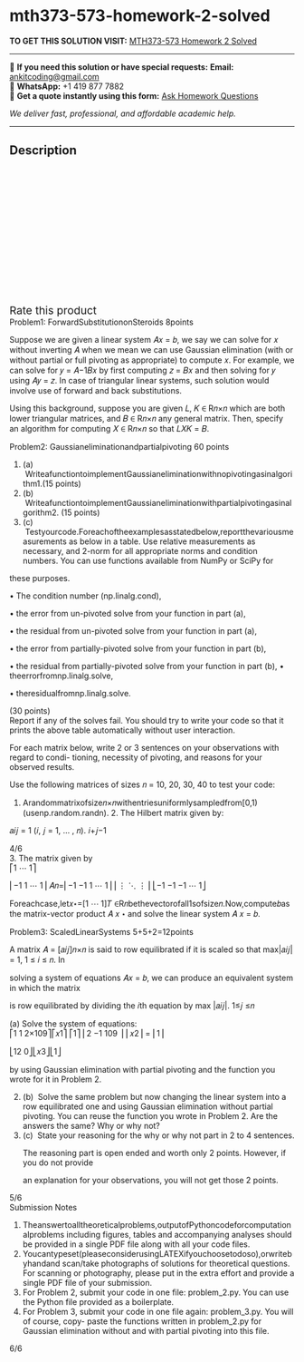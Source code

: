 # mth373-573-homework-2-solved
**TO GET THIS SOLUTION VISIT:** [MTH373-573 Homework 2 Solved](https://www.ankitcodinghub.com/product/mth373-573-homework-2-solved/)


---

📩 **If you need this solution or have special requests:** **Email:** ankitcoding@gmail.com  
📱 **WhatsApp:** +1 419 877 7882  
📄 **Get a quote instantly using this form:** [Ask Homework Questions](https://www.ankitcodinghub.com/services/ask-homework-questions/)

*We deliver fast, professional, and affordable academic help.*

---

<h2>Description</h2>



<div class="kk-star-ratings kksr-auto kksr-align-center kksr-valign-top" data-payload="{&quot;align&quot;:&quot;center&quot;,&quot;id&quot;:&quot;97988&quot;,&quot;slug&quot;:&quot;default&quot;,&quot;valign&quot;:&quot;top&quot;,&quot;ignore&quot;:&quot;&quot;,&quot;reference&quot;:&quot;auto&quot;,&quot;class&quot;:&quot;&quot;,&quot;count&quot;:&quot;0&quot;,&quot;legendonly&quot;:&quot;&quot;,&quot;readonly&quot;:&quot;&quot;,&quot;score&quot;:&quot;0&quot;,&quot;starsonly&quot;:&quot;&quot;,&quot;best&quot;:&quot;5&quot;,&quot;gap&quot;:&quot;4&quot;,&quot;greet&quot;:&quot;Rate this product&quot;,&quot;legend&quot;:&quot;0\/5 - (0 votes)&quot;,&quot;size&quot;:&quot;24&quot;,&quot;title&quot;:&quot;MTH373-573 Homework 2 Solved&quot;,&quot;width&quot;:&quot;0&quot;,&quot;_legend&quot;:&quot;{score}\/{best} - ({count} {votes})&quot;,&quot;font_factor&quot;:&quot;1.25&quot;}">

<div class="kksr-stars">

<div class="kksr-stars-inactive">
            <div class="kksr-star" data-star="1" style="padding-right: 4px">


<div class="kksr-icon" style="width: 24px; height: 24px;"></div>
        </div>
            <div class="kksr-star" data-star="2" style="padding-right: 4px">


<div class="kksr-icon" style="width: 24px; height: 24px;"></div>
        </div>
            <div class="kksr-star" data-star="3" style="padding-right: 4px">


<div class="kksr-icon" style="width: 24px; height: 24px;"></div>
        </div>
            <div class="kksr-star" data-star="4" style="padding-right: 4px">


<div class="kksr-icon" style="width: 24px; height: 24px;"></div>
        </div>
            <div class="kksr-star" data-star="5" style="padding-right: 4px">


<div class="kksr-icon" style="width: 24px; height: 24px;"></div>
        </div>
    </div>

<div class="kksr-stars-active" style="width: 0px;">
            <div class="kksr-star" style="padding-right: 4px">


<div class="kksr-icon" style="width: 24px; height: 24px;"></div>
        </div>
            <div class="kksr-star" style="padding-right: 4px">


<div class="kksr-icon" style="width: 24px; height: 24px;"></div>
        </div>
            <div class="kksr-star" style="padding-right: 4px">


<div class="kksr-icon" style="width: 24px; height: 24px;"></div>
        </div>
            <div class="kksr-star" style="padding-right: 4px">


<div class="kksr-icon" style="width: 24px; height: 24px;"></div>
        </div>
            <div class="kksr-star" style="padding-right: 4px">


<div class="kksr-icon" style="width: 24px; height: 24px;"></div>
        </div>
    </div>
</div>


<div class="kksr-legend" style="font-size: 19.2px;">
            <span class="kksr-muted">Rate this product</span>
    </div>
    </div>
<div class="page" title="Page 4">
<div class="layoutArea">
<div class="column">
Problem1: ForwardSubstitutiononSteroids 8points

Suppose we are given a linear system 𝐴𝑥 = 𝑏, we say we can solve for 𝑥 without inverting 𝐴 when we mean we can use Gaussian elimination (with or without partial or full pivoting as appropriate) to compute 𝑥. For example, we can solve for 𝑦 = 𝐴−1𝐵𝑥 by first computing 𝑧 = 𝐵𝑥 and then solving for 𝑦 using 𝐴𝑦 = 𝑧. In case of triangular linear systems, such solution would involve use of forward and back substitutions.

Using this background, suppose you are given 𝐿, 𝐾 ∈ R𝑛×𝑛 which are both lower triangular matrices, and 𝐵 ∈ R𝑛×𝑛 any general matrix. Then, specify an algorithm for computing 𝑋 ∈ R𝑛×𝑛 so that 𝐿𝑋𝐾 = 𝐵.

Problem2: Gaussianeliminationandpartialpivoting 60 points

<ol>
<li>(a) &nbsp;WriteafunctiontoimplementGaussianeliminationwithnopivotingasinalgorithm1.(15
points)
</li>
<li>(b) &nbsp;WriteafunctiontoimplementGaussianeliminationwithpartialpivotingasinalgorithm2. (15 points)</li>
<li>(c) &nbsp;Testyourcode.Foreachoftheexamplesasstatedbelow,reportthevariousmeasurements as below in a table. Use relative measurements as necessary, and 2-norm for all appropriate norms and condition numbers. You can use functions available from NumPy or SciPy for</li>
</ol>
</div>
</div>
<div class="layoutArea">
<div class="column">
these purposes.

• The condition number (np.linalg.cond),

• the error from un-pivoted solve from your function in part (a),

• the residual from un-pivoted solve from your function in part (a),

• the error from partially-pivoted solve from your function in part (b),

• the residual from partially-pivoted solve from your function in part (b), • theerrorfromnp.linalg.solve,

• theresidualfromnp.linalg.solve.

</div>
<div class="column">
(30 points)

</div>
</div>
<div class="layoutArea">
<div class="column">
Report if any of the solves fail. You should try to write your code so that it prints the above table automatically without user interaction.

For each matrix below, write 2 or 3 sentences on your observations with regard to condi- tioning, necessity of pivoting, and reasons for your observed results.

Use the following matrices of sizes 𝑛 = 10, 20, 30, 40 to test your code:

1. Arandommatrixofsize𝑛×𝑛withentriesuniformlysampledfrom[0,1)(usenp.random.randn). 2. The Hilbert matrix given by:

𝑎𝑖𝑗 = 1 (𝑖, 𝑗 = 1, … , 𝑛). 𝑖+𝑗−1

</div>
</div>
<div class="layoutArea">
<div class="column">
4/6

</div>
</div>
</div>
<div class="page" title="Page 5">
<div class="layoutArea">
<div class="column">
3. The matrix given by

</div>
</div>
<div class="layoutArea">
<div class="column">
⎡1 ⋯ 1⎤

⎢−1 1 ⋯ 1⎥ 𝐴𝑛=⎢−1 −1 1 ⋯ 1⎥ ⎢⋮ ⋱ ⋮⎥ ⎣−1 −1 −1 ⋯ 1⎦

Foreachcase,let𝑥⋆=[1 ⋯ 1]𝑇 ∈R𝑛bethevectorofall1sofsize𝑛.Now,compute𝑏as the matrix-vector product 𝐴 𝑥 ⋆ and solve the linear system 𝐴 𝑥 = 𝑏.

Problem3: ScaledLinearSystems 5+5+2=12points

A matrix 𝐴 = [𝑎𝑖𝑗]𝑛×𝑛 is said to row equilibrated if it is scaled so that max|𝑎𝑖𝑗| = 1, 1 ≤ 𝑖 ≤ 𝑛. In

solving a system of equations 𝐴𝑥 = 𝑏, we can produce an equivalent system in which the matrix

is row equilibrated by dividing the 𝑖th equation by max |𝑎𝑖𝑗|. 1≤𝑗 ≤𝑛

</div>
</div>
<div class="layoutArea">
<div class="column">
(a) Solve the system of equations:

</div>
</div>
<div class="layoutArea">
<div class="column">
⎡1 1 2×109⎤⎡𝑥1⎤ ⎡1⎤ ⎢2 −1 109 ⎥ ⎢𝑥2⎥ = ⎢1⎥

⎣12 0⎦⎣𝑥3⎦⎣1⎦

</div>
</div>
<div class="layoutArea">
<div class="column">
by using Gaussian elimination with partial pivoting and the function you wrote for it in Problem 2.

<ol start="2">
<li>(b) &nbsp;Solve the same problem but now changing the linear system into a row equilibrated one and using Gaussian elimination without partial pivoting. You can reuse the function you wrote in Problem 2. Are the answers the same? Why or why not?</li>
<li>(c) &nbsp;State your reasoning for the why or why not part in 2 to 4 sentences.

The reasoning part is open ended and worth only 2 points. However, if you do not provide

an explanation for your observations, you will not get those 2 points.
</li>
</ol>
</div>
</div>
<div class="layoutArea">
<div class="column">
5/6

</div>
</div>
</div>
<div class="page" title="Page 6">
<div class="layoutArea">
<div class="column">
Submission Notes

<ol>
<li>Theanswertoalltheoreticalproblems,outputofPythoncodeforcomputationalproblems including figures, tables and accompanying analyses should be provided in a single PDF file along with all your code files.</li>
<li>Youcantypeset(pleaseconsiderusingLATEXifyouchoosetodoso),orwritebyhandand scan/take photographs of solutions for theoretical questions. For scanning or photography, please put in the extra effort and provide a single PDF file of your submission.</li>
<li>For Problem 2, submit your code in one file: problem_2.py. You can use the Python file provided as a boilerplate.</li>
<li>For Problem 3, submit your code in one file again: problem_3.py. You will of course, copy- paste the functions written in problem_2.py for Gaussian elimination without and with partial pivoting into this file.</li>
</ol>
</div>
</div>
<div class="layoutArea">
<div class="column">
6/6

</div>
</div>
</div>

